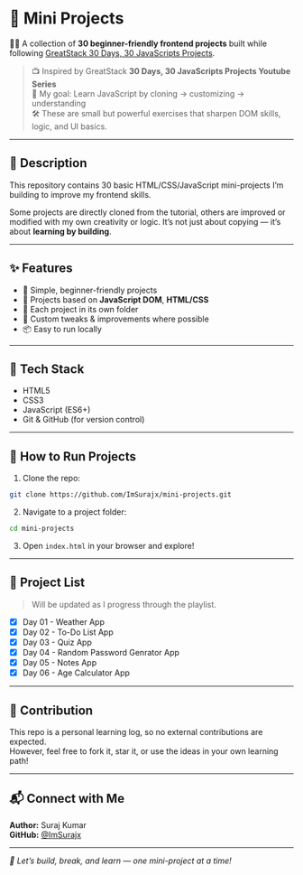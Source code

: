 # 📌 Mini Projects

👨‍💻 A collection of **30 beginner-friendly frontend projects** built while following [GreatStack 30 Days, 30 JavaScripts Projects](https://youtu.be/MIYQR-Ybrn4?si=x73NFkBI4b-8CZ5v).

> 📺 Inspired by GreatStack **30 Days, 30 JavaScripts Projects Youtube Series**  
> 🎯 My goal: Learn JavaScript by cloning → customizing → understanding  
> 🛠️ These are small but powerful exercises that sharpen DOM skills, logic, and UI basics.

---

## 📝 Description

This repository contains 30 basic HTML/CSS/JavaScript mini-projects I’m building to improve my frontend skills.

Some projects are directly cloned from the tutorial, others are improved or modified with my own creativity or logic. It’s not just about copying — it’s about **learning by building**.

---

## ✨ Features

- 🧱 Simple, beginner-friendly projects
- 🔁 Projects based on **JavaScript DOM**, **HTML/CSS**
- 🎨 Each project in its own folder
- 🔧 Custom tweaks & improvements where possible
- 📦 Easy to run locally

---

## 🧰 Tech Stack

- HTML5
- CSS3
- JavaScript (ES6+)
- Git & GitHub (for version control)

---

## 🚀 How to Run Projects

1. Clone the repo:

```bash
git clone https://github.com/ImSurajx/mini-projects.git
```

2. Navigate to a project folder:

```bash
cd mini-projects
```

3. Open `index.html` in your browser and explore!

---

## 📁 Project List

> Will be updated as I progress through the playlist.

- [x] Day 01 - Weather App  
- [x] Day 02 - To-Do List App  
- [x] Day 03 - Quiz App  
- [x] Day 04 - Random Password Genrator App  
- [x] Day 05 - Notes App
- [x] Day 06 - Age Calculator App

---

## 🤝 Contribution

This repo is a personal learning log, so no external contributions are expected.  
However, feel free to fork it, star it, or use the ideas in your own learning path!

---

## 📬 Connect with Me

**Author:** Suraj Kumar  
**GitHub:** [@ImSurajx](https://github.com/ImSurajx)

---

_🚀 Let’s build, break, and learn — one mini-project at a time!_